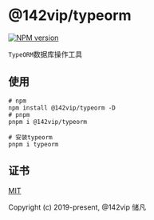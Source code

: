 # @142vip/typeorm

[![NPM version](https://img.shields.io/npm/v/@142vip/typeorm?labelColor=0b3d52&color=1da469&label=version)](https://www.npmjs.com/package/@142vip/typeorm)

`TypeORM`数据库操作工具

## 使用

```shell
# npm
npm install @142vip/typeorm -D
# pnpm
pnpm i @142vip/typeorm

# 安装typeorm
pnpm i typeorm
```

## 证书

[MIT](https://opensource.org/license/MIT)

Copyright (c) 2019-present, @142vip 储凡
